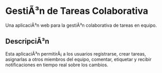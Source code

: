 ﻿# GestiÃ³n de Tareas Colaborativa

Una aplicaciÃ³n web para la gestiÃ³n colaborativa de tareas en equipo.

## DescripciÃ³n

Esta aplicaciÃ³n permitirÃ¡ a los usuarios registrarse, crear tareas, asignarlas a otros miembros del equipo, comentar, etiquetar y recibir notificaciones en tiempo real sobre los cambios.
